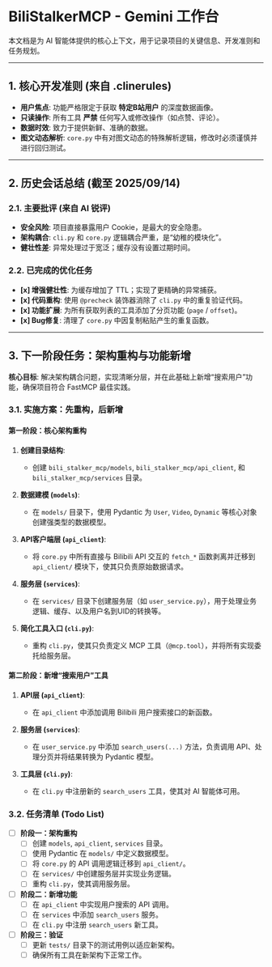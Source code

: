 # BiliStalkerMCP - Gemini 工作台

本文档是为 AI 智能体提供的核心上下文，用于记录项目的关键信息、开发准则和任务规划。

---

## 1. 核心开发准则 (来自 .clinerules)

- **用户焦点**: 功能严格限定于获取 **特定B站用户** 的深度数据画像。
- **只读操作**: 所有工具 **严禁** 任何写入或修改操作（如点赞、评论）。
- **数据时效**: 致力于提供新鲜、准确的数据。
- **图文动态解析**: `core.py` 中有对图文动态的特殊解析逻辑，修改时必须谨慎并进行回归测试。

---

## 2. 历史会话总结 (截至 2025/09/14)

### 2.1. 主要批评 (来自 AI 锐评)

- **安全风险**: 项目直接暴露用户 Cookie，是最大的安全隐患。
- **架构耦合**: `cli.py` 和 `core.py` 逻辑耦合严重，是“幼稚的模块化”。
- **健壮性差**: 异常处理过于宽泛；缓存没有设置过期时间。

### 2.2. 已完成的优化任务

- **[x] 增强健壮性**: 为缓存增加了 TTL；实现了更精确的异常捕获。
- **[x] 代码重构**: 使用 `@precheck` 装饰器消除了 `cli.py` 中的重复验证代码。
- **[x] 功能扩展**: 为所有获取列表的工具添加了分页功能 (`page` / `offset`)。
- **[x] Bug修复**: 清理了 `core.py` 中因复制粘贴产生的重复函数。

---

## 3. 下一阶段任务：架构重构与功能新增

**核心目标**: 解决架构耦合问题，实现清晰分层，并在此基础上新增“搜索用户”功能，确保项目符合 FastMCP 最佳实践。

### 3.1. 实施方案：先重构，后新增

#### **第一阶段：核心架构重构**

1.  **创建目录结构**:
    *   创建 `bili_stalker_mcp/models`, `bili_stalker_mcp/api_client`, 和 `bili_stalker_mcp/services` 目录。

2.  **数据建模 (`models`)**:
    *   在 `models/` 目录下，使用 Pydantic 为 `User`, `Video`, `Dynamic` 等核心对象创建强类型的数据模型。

3.  **API客户端层 (`api_client`)**:
    *   将 `core.py` 中所有直接与 Bilibili API 交互的 `fetch_*` 函数剥离并迁移到 `api_client/` 模块下，使其只负责原始数据请求。

4.  **服务层 (`services`)**:
    *   在 `services/` 目录下创建服务层（如 `user_service.py`），用于处理业务逻辑、缓存、以及用户名到UID的转换等。

5.  **简化工具入口 (`cli.py`)**:
    *   重构 `cli.py`，使其只负责定义 MCP 工具（`@mcp.tool`），并将所有实现委托给服务层。

#### **第二阶段：新增“搜索用户”工具**

1.  **API层 (`api_client`)**:
    *   在 `api_client` 中添加调用 Bilibili 用户搜索接口的新函数。

2.  **服务层 (`services`)**:
    *   在 `user_service.py` 中添加 `search_users(...)` 方法，负责调用 API、处理分页并将结果转换为 Pydantic 模型。

3.  **工具层 (`cli.py`)**:
    *   在 `cli.py` 中注册新的 `search_users` 工具，使其对 AI 智能体可用。

### 3.2. 任务清单 (Todo List)

-   [ ] **阶段一：架构重构**
    -   [ ] 创建 `models`, `api_client`, `services` 目录。
    -   [ ] 使用 Pydantic 在 `models/` 中定义数据模型。
    -   [ ] 将 `core.py` 的 API 调用逻辑迁移到 `api_client/`。
    -   [ ] 在 `services/` 中创建服务层并实现业务逻辑。
    -   [ ] 重构 `cli.py`，使其调用服务层。
-   [ ] **阶段二：新增功能**
    -   [ ] 在 `api_client` 中实现用户搜索的 API 调用。
    -   [ ] 在 `services` 中添加 `search_users` 服务。
    -   [ ] 在 `cli.py` 中注册 `search_users` 新工具。
-   [ ] **阶段三：验证**
    -   [ ] 更新 `tests/` 目录下的测试用例以适应新架构。
    -   [ ] 确保所有工具在新架构下正常工作。
